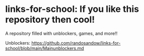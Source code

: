 # links-for-school: If you like this repository then cool!  
A repository filled with unblockers, games, and more!! 

Unblockers: https://github.com/randosandow/links-for-school/blob/main/Mainunblockers.md

